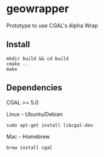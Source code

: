 # geowrapper
Prototype to use CGAL's Alpha Wrap

## Install
```
mkdir build && cd build
cmake ..
make
```

## Dependencies
CGAL >= 5.0

Linux - Ubuntu/Debian
```
sudo apt-get install libcgal-dev
```

Mac - Homebrew
```
brew install cgal
```
